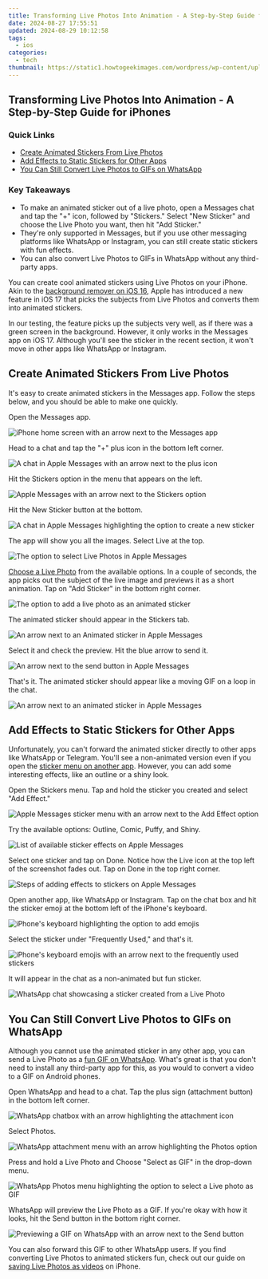 ```yaml
---
title: Transforming Live Photos Into Animation - A Step-by-Step Guide for iPhones
date: 2024-08-27 17:55:51
updated: 2024-08-29 10:12:58
tags:
  - ios
categories:
  - tech
thumbnail: https://static1.howtogeekimages.com/wordpress/wp-content/uploads/2023/09/how-to-create-animated-stickers-from-live-photos-on-iphone.png
---
```


## Transforming Live Photos Into Animation - A Step-by-Step Guide for iPhones

### Quick Links

* [Create Animated Stickers From Live Photos](https://vimeo-videos.techidaily.com/how-to-convert-vimeo-footage-into-audio/)
* [Add Effects to Static Stickers for Other Apps](https://facebook-videos.techidaily.com/new-2024-approved-webcapture-pro-live-chat-videos/)
* [You Can Still Convert Live Photos to GIFs on WhatsApp](https://tech-revival.techidaily.com/1722121048421-the-era-of-free-gpt-4-yet-platinum-plans-unique-offerings-remain-valuable/)

### Key Takeaways

* To make an animated sticker out of a live photo, open a Messages chat and tap the "+" icon, followed by "Stickers." Select "New Sticker" and choose the Live Photo you want, then hit "Add Sticker."
* They're only supported in Messages, but if you use other messaging platforms like WhatsApp or Instagram, you can still create static stickers with fun effects.
* You can also convert Live Photos to GIFs in WhatsApp without any third-party apps.

 You can create cool animated stickers using Live Photos on your iPhone. Akin to the [background remover on iOS 16](https://ios-unlock.techidaily.com/in-2024-how-to-unlock-apple-iphone-12-pro-passcode-screen-by-drfone-ios/), Apple has introduced a new feature in iOS 17 that picks the subjects from Live Photos and converts them into animated stickers.

 In our testing, the feature picks up the subjects very well, as if there was a green screen in the background. However, it only works in the Messages app on iOS 17\. Although you'll see the sticker in the recent section, it won't move in other apps like WhatsApp or Instagram.

##  Create Animated Stickers From Live Photos

 It's easy to create animated stickers in the Messages app. Follow the steps below, and you should be able to make one quickly.

 Open the Messages app.

![iPhone home screen with an arrow next to the Messages app](https://static1.howtogeekimages.com/wordpress/wp-content/uploads/2023/09/1-3.png) 

 Head to a chat and tap the "+" plus icon in the bottom left corner.

![A chat in Apple Messages with an arrow next to the plus icon](https://static1.howtogeekimages.com/wordpress/wp-content/uploads/2023/09/2-3.png) 

 Hit the Stickers option in the menu that appears on the left.

![Apple Messages with an arrow next to the Stickers option](https://static1.howtogeekimages.com/wordpress/wp-content/uploads/2023/09/3-3.png) 

 Hit the New Sticker button at the bottom.

![A chat in Apple Messages highlighting the option to create a new sticker](https://static1.howtogeekimages.com/wordpress/wp-content/uploads/2023/09/4-3.png) 

 The app will show you all the images. Select Live at the top.

![The option to select Live Photos in Apple Messages](https://static1.howtogeekimages.com/wordpress/wp-content/uploads/2023/09/5-3.png) 

[Choose a Live Photo](https://desktop-recording.techidaily.com/new-cross-media-iptv-synchronization-for-2024/) from the available options. In a couple of seconds, the app picks out the subject of the live image and previews it as a short animation. Tap on "Add Sticker" in the bottom right corner.

![The option to add a live photo as an animated sticker](https://static1.howtogeekimages.com/wordpress/wp-content/uploads/2023/09/6-2.png) 

 The animated sticker should appear in the Stickers tab.

![An arrow next to an Animated sticker in Apple Messages](https://static1.howtogeekimages.com/wordpress/wp-content/uploads/2023/09/7-2.png) 

 Select it and check the preview. Hit the blue arrow to send it.

![An arrow next to the send button in Apple Messages](https://static1.howtogeekimages.com/wordpress/wp-content/uploads/2023/09/8-1.png) 

 That's it. The animated sticker should appear like a moving GIF on a loop in the chat.

![An arrow next to an animated sticker in Apple Messages](https://static1.howtogeekimages.com/wordpress/wp-content/uploads/2023/09/9-1.png) 

##  Add Effects to Static Stickers for Other Apps

 Unfortunately, you can't forward the animated sticker directly to other apps like WhatsApp or Telegram. You'll see a non-animated version even if you open the [sticker menu on another app](https://youtube-clips.techidaily.com/shaping-viewers-attention-employing-jump-cuts-in-video-editing/). However, you can add some interesting effects, like an outline or a shiny look.

 Open the Stickers menu. Tap and hold the sticker you created and select "Add Effect."

![Apple Messages sticker menu with an arrow next to the Add Effect option](https://static1.howtogeekimages.com/wordpress/wp-content/uploads/2023/09/live-photos-to-animated-stickers.png) 

 Try the available options: Outline, Comic, Puffy, and Shiny.

![List of available sticker effects on Apple Messages](https://static1.howtogeekimages.com/wordpress/wp-content/uploads/2023/09/sticker-effects-iphone.png) 

 Select one sticker and tap on Done. Notice how the Live icon at the top left of the screenshot fades out. Tap on Done in the top right corner.

![Steps of adding effects to stickers on Apple Messages](https://static1.howtogeekimages.com/wordpress/wp-content/uploads/2023/09/sticker-effects-iphone-2.png) 

 Open another app, like WhatsApp or Instagram. Tap on the chat box and hit the sticker emoji at the bottom left of the iPhone's keyboard.

![iPhone's keyboard highlighting the option to add emojis](https://static1.howtogeekimages.com/wordpress/wp-content/uploads/2023/09/sticker-effects-iphone-3.png) 

 Select the sticker under "Frequently Used," and that's it.

![iPhone's keyboard emojis with an arrow next to the frequently used stickers](https://static1.howtogeekimages.com/wordpress/wp-content/uploads/2023/09/sticker-effects-iphone-4.png) 

 It will appear in the chat as a non-animated but fun sticker.

![WhatsApp chat showcasing a sticker created from a Live Photo](https://static1.howtogeekimages.com/wordpress/wp-content/uploads/2023/09/live-photo-to-sticker.png) 

##  You Can Still Convert Live Photos to GIFs on WhatsApp

 Although you cannot use the animated sticker in any other app, you can send a Live Photo as a [fun GIF on WhatsApp](https://facebook-video-share.techidaily.com/updated-2024-approved-elevate-your-short-form-content-top-10-edits-for-iosandroid/). What's great is that you don't need to install any third-party app for this, as you would to convert a video to a GIF on Android phones.

 Open WhatsApp and head to a chat. Tap the plus sign (attachment button) in the bottom left corner.

![WhatsApp chatbox with an arrow highlighting the attachment icon](https://static1.howtogeekimages.com/wordpress/wp-content/uploads/2023/08/1-23.png) 

 Select Photos.

![WhatsApp attachment menu with an arrow highlighting the Photos option](https://static1.howtogeekimages.com/wordpress/wp-content/uploads/2023/08/2-21.png) 

 Press and hold a Live Photo and Choose "Select as GIF" in the drop-down menu.

![WhatsApp Photos menu highlighting the option to select a Live photo as GIF](https://static1.howtogeekimages.com/wordpress/wp-content/uploads/2023/09/1-4.png) 

 WhatsApp will preview the Live Photo as a GIF. If you're okay with how it looks, hit the Send button in the bottom right corner.

![Previewing a GIF on WhatsApp with an arrow next to the Send button](https://static1.howtogeekimages.com/wordpress/wp-content/uploads/2023/09/2-4.png) 

 You can also forward this GIF to other WhatsApp users. If you find converting Live Photos to animated stickers fun, check out our guide on [saving Live Photos as videos](https://data-wizards.techidaily.com/restoring-playback-quality-of-damaged-mov-files-on-macos/) on iPhone.

<ins class="adsbygoogle"
     style="display:block"
     data-ad-format="autorelaxed"
     data-ad-client="ca-pub-7571918770474297"
     data-ad-slot="1223367746"></ins>



<ins class="adsbygoogle"
     style="display:block"
     data-ad-client="ca-pub-7571918770474297"
     data-ad-slot="8358498916"
     data-ad-format="auto"
     data-full-width-responsive="true"></ins>
